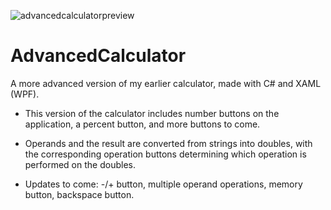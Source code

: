 ![advancedcalculatorpreview](https://user-images.githubusercontent.com/103766177/170603073-634d3808-e296-4dab-b632-e5a4cd8ab240.png)
# AdvancedCalculator
A more advanced version of my earlier calculator, made with C# and XAML (WPF).


- This version of the calculator includes number buttons on the application, a percent button, and more buttons to come.

- Operands and the result are converted from strings into doubles, with the corresponding operation buttons determining which operation is performed on the doubles.

- Updates to come: -/+ button, multiple operand operations, memory button, backspace button.
